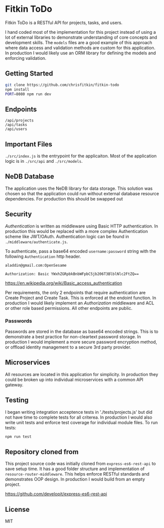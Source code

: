 # Fitkin ToDo

Fitkin ToDo is a RESTful API for projects, tasks, and users. 

I hand coded most of the implementation for this project instead of using a lot of external libraries to demonstrate understanding of core concepts and development skills.  The `models` files are a good example of this approach where data access and validation methods are custom for this application.  In production I would likely use an ORM library for defining the models and enforcing validation.

Getting Started
---------------
```sh
git clone https://github.com/chrisfitkin/fitkin-todo
npm install
PORT=8080 npm run dev
```

Endpoints
---------
```
/api/projects
/api/tasks
/api/users
```

Important Files
---------------
`./src/index.js` is the entrypoint for the applicaiton.  Most of the application logic is in `./src/api` and `./src/models`.

NeDB Database
-------------
The application uses the NeDB library for data storage.  This solution was chosen so that the application could run without external database resource dependencies.  For production this should be swapped out

Security
--------------
*Authentication* is written as middleware using Basic HTTP authentication.  In production this would be replaced with a more complex Authentication scheme like JWT/OAuth.  Authentication logic can be found in `./middleware/authenticate.js`.

To authenticate, pass a base64 encoded `username:password` string with the following `Authentication` http header.

`aladdin@gmail.com:OpenSesame`

```
Authorization: Basic YWxhZGRpbkBnbWFpbC5jb206T3BlblNlc2FtZQ==
```
https://en.wikipedia.org/wiki/Basic_access_authentication

Per requirements, the only 2 endpoints that require authentication are Create Project and Create Task.  This is enforced at the endoint function.  In production I would likely implement an *Authorization* middleware and ACL or other role based permissions.  All other endpoints are public.

### Passwords

Passwords are stored in the database as base64 encoded strings.  This is to demonstrate a best practice for non-cleartext password storage.  In production I would implement a more secure password encryption method, or offload identity management to a secure 3rd party provider.

Microservices
-------------
All resources are located in this application for simplicity.  In production they could be broken up into individual microservices with a common API gateway.


Testing
-------
I began writing integration acceptence tests in './tests/projects.js' but did not have time to complete tests for all criterea.  In production I would also write unit tests and enforce test coverage for individual module files.  To run tests:

```sh
npm run test
```

Repository cloned from
-----------
This project source code was initially cloned from `express-es6-rest-api` to save setup time.  It has a good folder structure and implementation of `resource-router-middleware`.  This helps enforce RESTful standards and demonstrates OOP design.  In production I would build from an empty project.

https://github.com/developit/express-es6-rest-api

License
-------
MIT
